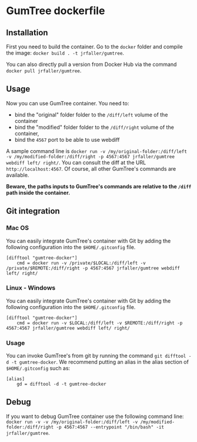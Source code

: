 # GumTree dockerfile

## Installation

First you need to build the container. Go to the `docker` folder and compile the image: `docker build . -t jrfaller/gumtree`.

You can also directly pull a version from Docker Hub via the command `docker pull jrfaller/gumtree`.

## Usage

Now you can use GumTree container. You need to:
* bind the "original" folder folder to the `/diff/left` volume of the container
* bind the "modified" folder folder to the `/diff/right` volume of the container,
* bind the `4567` port to be able to use webdiff

A sample command line is `docker run -v /my/original-folder:/diff/left -v /my/modified-folder:/diff/right -p 4567:4567 jrfaller/gumtree webdiff left/ right/`. You can consult the diff at the URL `http://localhost:4567`. Of course, all other GumTree's commands are available.

**Beware, the paths inputs to GumTree's commands are relative to the `/diff` path inside the container.** 

## Git integration

### Mac OS

You can easily integrate GumTree's container with Git by adding the following configuration into the `$HOME/.gitconfig` file.
```
[difftool "gumtree-docker"]
	cmd = docker run -v /private/$LOCAL:/diff/left -v /private/$REMOTE:/diff/right -p 4567:4567 jrfaller/gumtree webdiff left/ right/
```
### Linux - Windows

You can easily integrate GumTree's container with Git by adding the following configuration into the `$HOME/.gitconfig` file.
```
[difftool "gumtree-docker"]
	cmd = docker run -v $LOCAL:/diff/left -v $REMOTE:/diff/right -p 4567:4567 jrfaller/gumtree webdiff left/ right/
```
### Usage

You can invoke GumTree's from git by running the command `git difftool -d -t gumtree-docker`. We recommend putting an alias in the alias section of `$HOME/.gitconfig` such as:

```
[alias]
	gd = difftool -d -t gumtree-docker
```
## Debug

If you want to debug GumTree container use the following command line: `docker run -v -v /my/original-folder:/diff/left -v /my/modified-folder:/diff/right -p 4567:4567 --entrypoint "/bin/bash" -it jrfaller/gumtree`.
